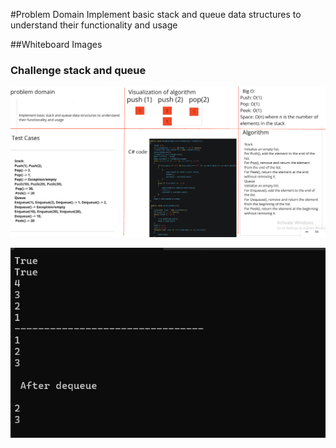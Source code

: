 #Problem Domain
Implement basic stack and queue data structures to understand their functionality and usage

##Whiteboard Images

### Challenge stack and queue
![Remove Duplicates](./stack&queue.png)

![](./Result.png)

